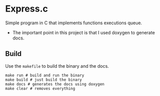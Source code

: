# Express.c

Simple program in C that implements functions executions queue.

- The important point in this project is that I used doxygen to generate docs.

## Build

Use the `makefile` to build the binary and the docs.

```shell
make run # build and run the binary
make build # just build the binary
make docs # generates the docs using doxygen
make clear # removes everything
```
